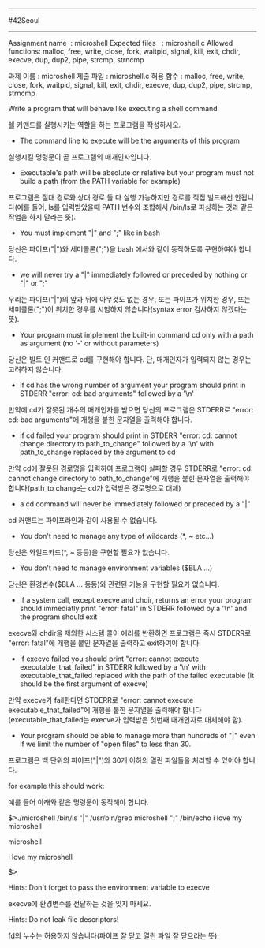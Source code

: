 

---

#42Seoul 

---

Assignment name  : microshell
Expected files   : microshell.c
Allowed functions: malloc, free, write, close, fork, waitpid, signal, kill, exit, chdir, execve, dup, dup2, pipe, strcmp, strncmp

과제 이름 : microshell
제출 파일 : microshell.c
허용 함수 : malloc, free, write, close, fork, waitpid, signal, kill, exit, chdir, execve, dup, dup2, pipe, strcmp, strncmp

Write a program that will behave like executing a shell command

쉘 커맨드를 실행시키는 역할을 하는 프로그램을 작성하시오.

- The command line to execute will be the arguments of this program

실행시킬 명령문이 곧 프로그램의 매개인자입니다.

- Executable's path will be absolute or relative but your program must not build a path (from the PATH variable for example)

프로그램은 절대 경로와 상대 경로 둘 다 실행 가능하지만 경로를 직접 빌드해선 안됩니다(예를 들어, ls를 입력받았을때 PATH 변수와 조합해서 /bin/ls로 파싱하는 것과 같은 작업을 하지 말라는 뜻).

- You must implement "|" and ";" like in bash

당신은 파이프("|")와 세미콜론(";")을 bash 에서와 같이 동작하도록 구현하여야 합니다.

- we will never try a "|" immediately followed or preceded by nothing or "|" or ";"

우리는 파이프("|")의 앞과 뒤에 아무것도 없는 경우, 또는 파이프가 위치한 경우, 또는 세미콜론(";")이 위치한 경우를 시험하지 않습니다(syntax error 검사하지 않겠다는 뜻).

- Your program must implement the built-in command cd only with a path as argument (no '-' or without parameters)

당신은 빌트 인 커맨드로 cd를 구현해야 합니다. 단, 매개인자가 입력되지 않는 경우는 고려하지 않습니다.

- if cd has the wrong number of argument your program should print in STDERR "error: cd: bad arguments" followed by a '\n'

만약에 cd가 잘못된 개수의 매개인자를 받으면 당신의 프로그램은 STDERR로 "error: cd: bad arguments"에 개행을 붙힌 문자열을 출력해야 합니다.

- if cd failed your program should print in STDERR "error: cd: cannot change directory to path_to_change" followed by a '\n' with path_to_change replaced by the argument to cd

만약 cd에 잘못된 경로명을 입력하여 프로그램이 실패할 경우 STDERR로 "error: cd: cannot change directory to path_to_change"에 개행을 붙힌 문자열을 출력해야 합니다(path_to change는 cd가 입력받은 경로명으로 대체)

- a cd command will never be immediately followed or preceded by a "|"

cd 커맨드는 파이프라인과 같이 사용될 수 없습니다.

- You don't need to manage any type of wildcards (*, ~ etc...)

당신은 와일드카드(\*, ~ 등등)을 구현할 필요가 없습니다.

- You don't need to manage environment variables ($BLA ...)

당신은 환경변수($BLA ... 등등)와 관련된 기능을 구현할 필요가 없습니다.

- If a system call, except execve and chdir, returns an error your program should immediatly print "error: fatal" in STDERR followed by a '\n' and the program should exit

execve와 chdir을 제외한 시스템 콜이 에러를 반환하면 프로그램은 즉시 STDERR로 "error: fatal"에 개행을 붙인 문자열을 출력하고 exit하여야 합니다.

- If execve failed you should print "error: cannot execute executable_that_failed" in STDERR followed by a '\n' with executable_that_failed replaced with the path of the failed executable (It should be the first argument of execve)

만약 execve가 fail한다면 STDERR로 "error: cannot execute executable_that_failed"에 개행을 붙힌 문자열을 출력해야 합니다(executable_that_failed는 execve가 입력받은 첫번째 매개인자로 대체해야 함).

- Your program should be able to manage more than hundreds of "|" even if we limit the number of "open files" to less than 30.  

프로그램은 백 단위의 파이프("|")와 30개 이하의 열린 파일들을 처리할 수 있어야 합니다.

for example this should work:

예를 들어 아래와 같은 명령문이 동작해야 합니다.

$>./microshell /bin/ls "|" /usr/bin/grep microshell ";" /bin/echo i love my microshell

microshell

i love my microshell

$>

Hints:
Don't forget to pass the environment variable to execve

execve에 환경변수를 전달하는 것을 잊지 마세요.

Hints:
Do not leak file descriptors!

fd의 누수는 허용하지 않습니다(파이프 잘 닫고 열린 파일 잘 닫으라는 뜻).